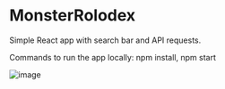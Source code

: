 # MonsterRolodex
Simple React app with search bar and API requests.

Commands to run the app locally:
npm install,
npm start

![image](https://user-images.githubusercontent.com/60774707/154675483-0b127821-ac0c-4cef-b76d-be3df25c777d.png)
